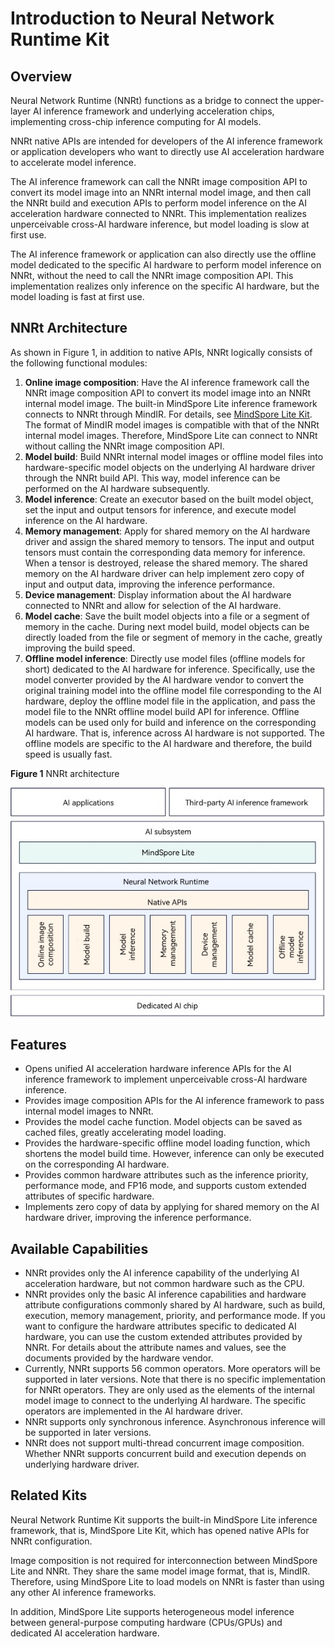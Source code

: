 # Introduction to Neural Network Runtime Kit

## Overview

Neural Network Runtime (NNRt) functions as a bridge to connect the upper-layer AI inference framework and underlying acceleration chips, implementing cross-chip inference computing for AI models.

NNRt native APIs are intended for developers of the AI inference framework or application developers who want to directly use AI acceleration hardware to accelerate model inference.

The AI inference framework can call the NNRt image composition API to convert its model image into an NNRt internal model image, and then call the NNRt build and execution APIs to perform model inference on the AI acceleration hardware connected to NNRt. This implementation realizes unperceivable cross-AI hardware inference, but model loading is slow at first use.

The AI inference framework or application can also directly use the offline model dedicated to the specific AI hardware to perform model inference on NNRt, without the need to call the NNRt image composition API. This implementation realizes only inference on the specific AI hardware, but the model loading is fast at first use.

## NNRt Architecture

As shown in Figure 1, in addition to native APIs, NNRt logically consists of the following functional modules:
1. **Online image composition**: Have the AI inference framework call the NNRt image composition API to convert its model image into an NNRt internal model image. The built-in MindSpore Lite inference framework connects to NNRt through MindIR. For details, see [MindSpore Lite Kit](../mindspore/mindspore-lite-guidelines.md). The format of MindIR model images is compatible with that of the NNRt internal model images. Therefore, MindSpore Lite can connect to NNRt without calling the NNRt image composition API.
2. **Model build**: Build NNRt internal model images or offline model files into hardware-specific model objects on the underlying AI hardware driver through the NNRt build API. This way, model inference can be performed on the AI hardware subsequently.
3. **Model inference**: Create an executor based on the built model object, set the input and output tensors for inference, and execute model inference on the AI hardware.
4. **Memory management**: Apply for shared memory on the AI hardware driver and assign the shared memory to tensors. The input and output tensors must contain the corresponding data memory for inference. When a tensor is destroyed, release the shared memory. The shared memory on the AI hardware driver can help implement zero copy of input and output data, improving the inference performance.
5. **Device management**: Display information about the AI hardware connected to NNRt and allow for selection of the AI hardware.
6. **Model cache**: Save the built model objects into a file or a segment of memory in the cache. During next model build, model objects can be directly loaded from the file or segment of memory in the cache, greatly improving the build speed.
7. **Offline model inference**: Directly use model files (offline models for short) dedicated to the AI hardware for inference. Specifically, use the model converter provided by the AI hardware vendor to convert the original training model into the offline model file corresponding to the AI hardware, deploy the offline model file in the application, and pass the model file to the NNRt offline model build API for inference. Offline models can be used only for build and inference on the corresponding AI hardware. That is, inference across AI hardware is not supported. The offline models are specific to the AI hardware and therefore, the build speed is usually fast.

**Figure 1** NNRt architecture

!["NNRt architecture"](figures/neural_network_runtime_intro.jpg)

## Features

- Opens unified AI acceleration hardware inference APIs for the AI inference framework to implement unperceivable cross-AI hardware inference.
- Provides image composition APIs for the AI inference framework to pass internal model images to NNRt.
- Provides the model cache function. Model objects can be saved as cached files, greatly accelerating model loading.
- Provides the hardware-specific offline model loading function, which shortens the model build time. However, inference can only be executed on the corresponding AI hardware.
- Provides common hardware attributes such as the inference priority, performance mode, and FP16 mode, and supports custom extended attributes of specific hardware.
- Implements zero copy of data by applying for shared memory on the AI hardware driver, improving the inference performance.

## Available Capabilities

- NNRt provides only the AI inference capability of the underlying AI acceleration hardware, but not common hardware such as the CPU.
- NNRt provides only the basic AI inference capabilities and hardware attribute configurations commonly shared by AI hardware, such as build, execution, memory management, priority, and performance mode. If you want to configure the hardware attributes specific to dedicated AI hardware, you can use the custom extended attributes provided by NNRt. For details about the attribute names and values, see the documents provided by the hardware vendor.
- Currently, NNRt supports 56 common operators. More operators will be supported in later versions. Note that there is no specific implementation for NNRt operators. They are only used as the elements of the internal model image to connect to the underlying AI hardware. The specific operators are implemented in the AI hardware driver.
- NNRt supports only synchronous inference. Asynchronous inference will be supported in later versions.
- NNRt does not support multi-thread concurrent image composition. Whether NNRt supports concurrent build and execution depends on underlying hardware driver.

## Related Kits

Neural Network Runtime Kit supports the built-in MindSpore Lite inference framework, that is, MindSpore Lite Kit, which has opened native APIs for NNRt configuration.

Image composition is not required for interconnection between MindSpore Lite and NNRt. They share the same model image format, that is, MindIR. Therefore, using MindSpore Lite to load models on NNRt is faster than using any other AI inference frameworks.

In addition, MindSpore Lite supports heterogeneous model inference between general-purpose computing hardware (CPUs/GPUs) and dedicated AI acceleration hardware.
